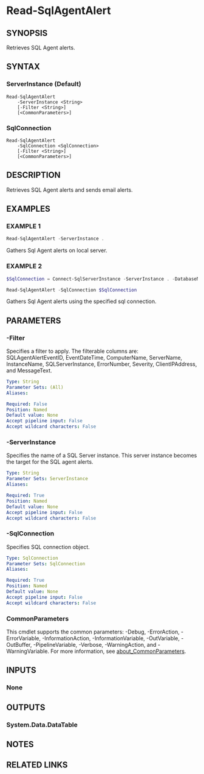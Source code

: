 ﻿---
external help file: SqlServerMaintenance-help.xml
Module Name: SqlServerMaintenance
online version:
schema: 2.0.0
---

# Read-SqlAgentAlert

## SYNOPSIS
Retrieves SQL Agent alerts.

## SYNTAX

### ServerInstance (Default)
```
Read-SqlAgentAlert
	-ServerInstance <String>
	[-Filter <String>]
	[<CommonParameters>]
```

### SqlConnection
```
Read-SqlAgentAlert
	-SqlConnection <SqlConnection>
	[-Filter <String>]
	[<CommonParameters>]
```

## DESCRIPTION
Retrieves SQL Agent alerts and sends email alerts.

## EXAMPLES

### EXAMPLE 1
```powershell
Read-SqlAgentAlert -ServerInstance .
```

Gathers Sql Agent alerts on local server.

### EXAMPLE 2
```powershell
$SqlConnection = Connect-SqlServerInstance -ServerInstance . -DatabaseName master

Read-SqlAgentAlert -SqlConnection $SqlConnection
```

Gathers Sql Agent alerts using the specified sql connection.

## PARAMETERS

### -Filter
Specifies a filter to apply.
The filterable columns are: SQLAgentAlertEventID, EventDateTime, ComputerName, ServerName, InstanceName, SQLServerInstance, ErrorNumber, Severity, ClientIPAddress, and MessageText.

```yaml
Type: String
Parameter Sets: (All)
Aliases:

Required: False
Position: Named
Default value: None
Accept pipeline input: False
Accept wildcard characters: False
```

### -ServerInstance
Specifies the name of a SQL Server instance.
This server instance becomes the target for the SQL agent alerts.

```yaml
Type: String
Parameter Sets: ServerInstance
Aliases:

Required: True
Position: Named
Default value: None
Accept pipeline input: False
Accept wildcard characters: False
```

### -SqlConnection
Specifies SQL connection object.

```yaml
Type: SqlConnection
Parameter Sets: SqlConnection
Aliases:

Required: True
Position: Named
Default value: None
Accept pipeline input: False
Accept wildcard characters: False
```

### CommonParameters
This cmdlet supports the common parameters: -Debug, -ErrorAction, -ErrorVariable, -InformationAction, -InformationVariable, -OutVariable, -OutBuffer, -PipelineVariable, -Verbose, -WarningAction, and -WarningVariable. For more information, see [about_CommonParameters](http://go.microsoft.com/fwlink/?LinkID=113216).

## INPUTS

### None

## OUTPUTS

### System.Data.DataTable

## NOTES

## RELATED LINKS
